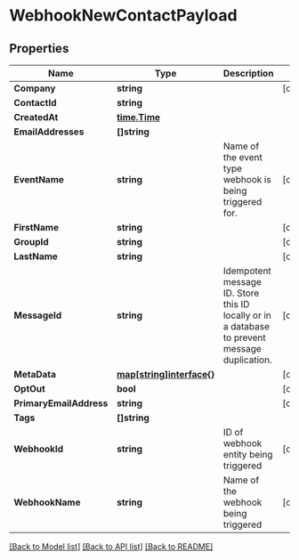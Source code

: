 # WebhookNewContactPayload

## Properties

Name | Type | Description | Notes
------------ | ------------- | ------------- | -------------
**Company** | **string** |  | [optional] 
**ContactId** | **string** |  | 
**CreatedAt** | [**time.Time**](time.Time) |  | 
**EmailAddresses** | **[]string** |  | 
**EventName** | **string** | Name of the event type webhook is being triggered for. | [optional] 
**FirstName** | **string** |  | [optional] 
**GroupId** | **string** |  | [optional] 
**LastName** | **string** |  | [optional] 
**MessageId** | **string** | Idempotent message ID. Store this ID locally or in a database to prevent message duplication. | [optional] 
**MetaData** | [**map[string]interface{}**]() |  | [optional] 
**OptOut** | **bool** |  | [optional] 
**PrimaryEmailAddress** | **string** |  | [optional] 
**Tags** | **[]string** |  | 
**WebhookId** | **string** | ID of webhook entity being triggered | [optional] 
**WebhookName** | **string** | Name of the webhook being triggered | [optional] 

[[Back to Model list]](../README#documentation-for-models) [[Back to API list]](../README#documentation-for-api-endpoints) [[Back to README]](../README)


